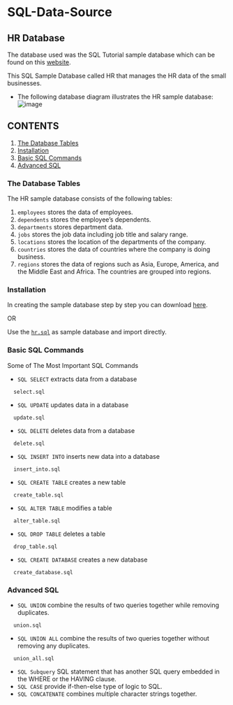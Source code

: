 # SQL-Data-Source
## HR Database
The database used was the SQL Tutorial sample database which can be found on this [website](https://www.sqltutorial.org/). 

This SQL Sample Database called HR that manages the HR data of the small businesses.
* The following database diagram illustrates the HR sample database:
![image](https://user-images.githubusercontent.com/71779024/101023116-451bdb80-35ad-11eb-9ebb-369063785a88.png)
## CONTENTS
1. [The Database Tables](https://github.com/oizy404/SQL-Data-Source#The-Database-Tables)
2. [Installation](https://github.com/oizy404/SQL-Data-Source#Installation)
3. [Basic SQL Commands](https://github.com/oizy404/SQL-Data-Source#Basic-SQL-Commands)
4. [Advanced SQL](https://github.com/oizy404/SQL-Data-Source#Advanced-SQL)
### The Database Tables
The HR sample database consists of the following tables:
1. `employees` stores the data of employees.
2. `dependents` stores the employee’s dependents.
3. `departments` stores department data.
4. `jobs` stores the job data including job title and salary range.
5. `locations` stores the location of the departments of the company.
6. `countries` stores the data of countries where the company is doing business.
7. `regions` stores the data of regions such as Asia, Europe, America, and the Middle East and Africa. The countries are grouped into regions.
### Installation
In creating the sample database step by step you can download [here](https://www.sqltutorial.org/).

OR

Use the [`hr.sql`](https://github.com/oizy404/SQL-Data-Source/blob/main/hr.sql) as sample database and import directly.
### Basic SQL Commands
Some of The Most Important SQL Commands
* `SQL SELECT` extracts data from a database
```
  select.sql
```
* `SQL UPDATE` updates data in a database
```
  update.sql
```
* `SQL DELETE` deletes data from a database
```
  delete.sql
```
* `SQL INSERT INTO` inserts new data into a database
```
  insert_into.sql
```
* `SQL CREATE TABLE` creates a new table
```
  create_table.sql
```
* `SQL ALTER TABLE` modifies a table
```
  alter_table.sql
```
* `SQL DROP TABLE` deletes a table
```
  drop_table.sql
```
* `SQL CREATE DATABASE` creates a new database
```
  create_database.sql
```
### Advanced SQL
* `SQL UNION` combine the results of two queries together while removing duplicates.
```
  union.sql
```
* `SQL UNION ALL` combine the results of two queries together without removing any duplicates.
```
  union_all.sql
```
* `SQL Subquery` SQL statement that has another SQL query embedded in the WHERE or the HAVING clause.
* `SQL CASE` provide if-then-else type of logic to SQL.
* `SQL CONCATENATE` combines multiple character strings together.

